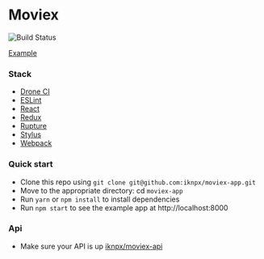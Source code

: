 # Moviex
![Build Status](https://drone.dayler.dev/api/badges/iknpx/moviex-app/status.svg)

[Example](https://moviex.ml)

### Stack
* [Drone CI](https://drone.io)
* [ESLint](https://eslint.org)
* [React](https://reactjs.org)
* [Redux](https://redux.js.org)
* [Rupture](http://jescalan.github.io/rupture)
* [Stylus](http://stylus-lang.com)
* [Webpack](https://webpack.js.org)

### Quick start
* Clone this repo using `git clone git@github.com:iknpx/moviex-app.git`
* Move to the appropriate directory: cd `moviex-app`
* Run `yarn` or `npm install` to install dependencies
* Run `npm start` to see the example app at http://localhost:8000

### Api
* Make sure your API is up [iknpx/moviex-api](https://github.com/iknpx/moviex-api)
